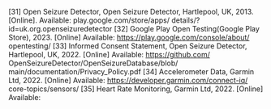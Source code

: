 [31] Open Seizure Detector, Open Seizure Detector, Hartlepool, UK,
2013. [Online]. Available: play.google.com/store/apps/
details/?id=uk.org.openseizuredetector
[32] Google Play Open Testing(Google Play Store), 2023. [Online]
Available: https://play.google.com/console/about/
opentesting/
[33] Informed Consent Statement, Open Seizure Detector, Hartlepool,
UK, 2022. [Online] Available: https://github.com/
OpenSeizureDetector/OpenSeizureDatabase/blob/
main/documentation/Privacy_Policy.pdf
[34] Accelerometer Data, Garmin Ltd, 2022. [Online] Available:
https://developer.garmin.com/connect-iq/
core-topics/sensors/
[35] Heart Rate Monitoring, Garmin Ltd, 2022. [Online] Available: